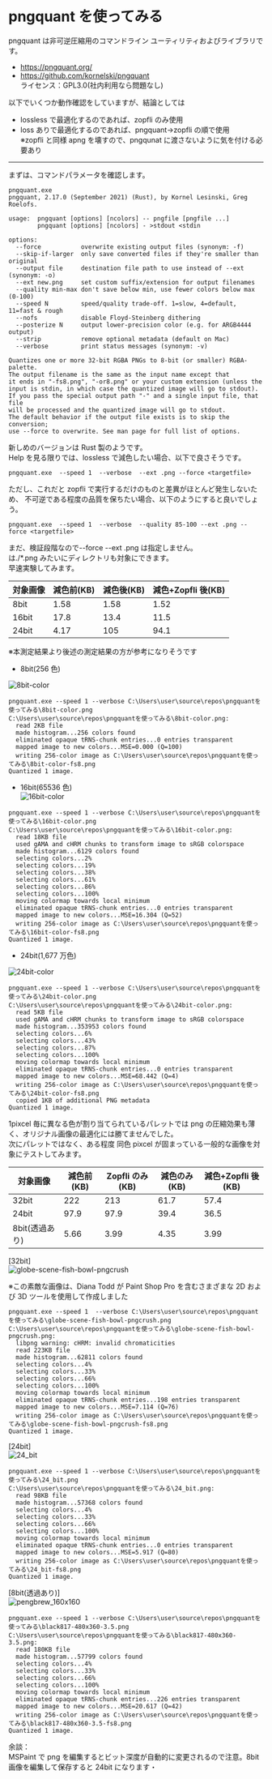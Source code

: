 # pngquant を使ってみる

pngquant は非可逆圧縮用のコマンドライン ユーティリティおよびライブラリです。

- https://pngquant.org/
- https://github.com/kornelski/pngquant  
  ライセンス：GPL3.0(社内利用なら問題なし)

以下でいくつか動作確認をしていますが、結論としては

- lossless で最適化するのであれば、zopfli のみ使用
- loss ありで最適化するのであれば、pngquant→zopfli の順で使用  
  ※zopfli と同様 apng を壊すので、pngqunat に渡さないように気を付ける必要あり

---

まずは、コマンドパラメータを確認します。

```
pngquant.exe
pngquant, 2.17.0 (September 2021) (Rust), by Kornel Lesinski, Greg Roelofs.

usage:  pngquant [options] [ncolors] -- pngfile [pngfile ...]
        pngquant [options] [ncolors] - >stdout <stdin

options:
  --force           overwrite existing output files (synonym: -f)
  --skip-if-larger  only save converted files if they're smaller than original
  --output file     destination file path to use instead of --ext (synonym: -o)
  --ext new.png     set custom suffix/extension for output filenames
  --quality min-max don't save below min, use fewer colors below max (0-100)
  --speed N         speed/quality trade-off. 1=slow, 4=default, 11=fast & rough
  --nofs            disable Floyd-Steinberg dithering
  --posterize N     output lower-precision color (e.g. for ARGB4444 output)
  --strip           remove optional metadata (default on Mac)
  --verbose         print status messages (synonym: -v)

Quantizes one or more 32-bit RGBA PNGs to 8-bit (or smaller) RGBA-palette.
The output filename is the same as the input name except that
it ends in "-fs8.png", "-or8.png" or your custom extension (unless the
input is stdin, in which case the quantized image will go to stdout).
If you pass the special output path "-" and a single input file, that file
will be processed and the quantized image will go to stdout.
The default behavior if the output file exists is to skip the conversion;
use --force to overwrite. See man page for full list of options.
```

新しめのバージョンは Rust 製のようです。  
Help を見る限りでは、lossless で減色したい場合、以下で良さそうです。

```
pngquant.exe  --speed 1  --verbose  --ext .png --force <targetfile>
```

ただし、これだと zopfli で実行するだけのものと差異がほとんど発生しないため、
不可逆である程度の品質を保ちたい場合、以下のようにすると良いでしょう。

```
pngquant.exe  --speed 1  --verbose  --quality 85-100 --ext .png --force <targetfile>
```

まだ、検証段階なので--force --ext .png は指定しません。  
<targetfile>は./\*.png みたいにディレクトリも対象にできます。  
早速実験してみます。

| 対象画像 | 減色前(KB) | 減色後(KB) | 減色+Zopfli 後(KB) |
| -------- | ---------- | ---------- | ------------------ |
| 8bit     | 1.58       | 1.58       | 1.52               |
| 16bit    | 17.8       | 13.4       | 11.5               |
| 24bit    | 4.17       | 105        | 94.1               |

※本測定結果より後述の測定結果の方が参考になりそうです

- 8bit(256 色)

![8bit-color](https://user-images.githubusercontent.com/49807271/210291534-ef0e421c-c509-481f-993f-431e84dbabde.png)

```
pngquant.exe --speed 1 --verbose C:\Users\user\source\repos\pngquantを使ってみる\8bit-color.png
C:\Users\user\source\repos\pngquantを使ってみる\8bit-color.png:
  read 2KB file
  made histogram...256 colors found
  eliminated opaque tRNS-chunk entries...0 entries transparent
  mapped image to new colors...MSE=0.000 (Q=100)
  writing 256-color image as C:\Users\user\source\repos\pngquantを使ってみる\8bit-color-fs8.png
Quantized 1 image.
```

- 16bit(65536 色)  
  ![16bit-color](https://user-images.githubusercontent.com/49807271/210291551-0129b521-9a74-49ac-b745-86f5b2226ba5.png)

```
pngquant.exe --speed 1 --verbose C:\Users\user\source\repos\pngquantを使ってみる\16bit-color.png
C:\Users\user\source\repos\pngquantを使ってみる\16bit-color.png:
  read 18KB file
  used gAMA and cHRM chunks to transform image to sRGB colorspace
  made histogram...6129 colors found
  selecting colors...2%
  selecting colors...19%
  selecting colors...38%
  selecting colors...61%
  selecting colors...86%
  selecting colors...100%
  moving colormap towards local minimum
  eliminated opaque tRNS-chunk entries...0 entries transparent
  mapped image to new colors...MSE=16.304 (Q=52)
  writing 256-color image as C:\Users\user\source\repos\pngquantを使ってみる\16bit-color-fs8.png
Quantized 1 image.
```

- 24bit(1,677 万色)

![24bit-color](https://user-images.githubusercontent.com/49807271/210291595-6740f43e-b9e6-4db6-9a5f-fb9e6005b902.png)

```
pngquant.exe --speed 1 --verbose C:\Users\user\source\repos\pngquantを使ってみる\24bit-color.png
C:\Users\user\source\repos\pngquantを使ってみる\24bit-color.png:
  read 5KB file
  used gAMA and cHRM chunks to transform image to sRGB colorspace
  made histogram...353953 colors found
  selecting colors...6%
  selecting colors...43%
  selecting colors...87%
  selecting colors...100%
  moving colormap towards local minimum
  eliminated opaque tRNS-chunk entries...0 entries transparent
  mapped image to new colors...MSE=68.442 (Q=4)
  writing 256-color image as C:\Users\user\source\repos\pngquantを使ってみる\24bit-color-fs8.png
  copied 1KB of additional PNG metadata
Quantized 1 image.
```

1pixcel 毎に異なる色が割り当てられているパレットでは png の圧縮効果も薄く、オリジナル画像の最適化には勝てませんでした。  
次にパレットではなく、ある程度 同色 pixcel が固まっている一般的な画像を対象にテストしてみます。

| 対象画像       | 減色前(KB) | Zopfli のみ(KB) | 減色のみ(KB) | 減色+Zopfli 後(KB) |
| -------------- | ---------- | --------------- | ------------ | ------------------ |
| 32bit          | 222        | 213             | 61.7         | 57.4               |
| 24bit          | 97.9       | 97.9            | 39.4         | 36.5               |
| 8bit(透過あり) | 5.66       | 3.99            | 4.35         | 3.99               |

[32bit]  
![globe-scene-fish-bowl-pngcrush](https://user-images.githubusercontent.com/49807271/210296821-05aecadd-d842-49c8-9c90-7afd1d4035ce.png)

※この素敵な画像は、Diana Todd が Paint Shop Pro を含むさまざまな 2D および 3D ツールを使用して作成しました

```
pngquant.exe --speed 1  --verbose C:\Users\user\source\repos\pngquantを使ってみる\globe-scene-fish-bowl-pngcrush.png
C:\Users\user\source\repos\pngquantを使ってみる\globe-scene-fish-bowl-pngcrush.png:
  libpng warning: cHRM: invalid chromaticities
  read 223KB file
  made histogram...62811 colors found
  selecting colors...4%
  selecting colors...33%
  selecting colors...66%
  selecting colors...100%
  moving colormap towards local minimum
  eliminated opaque tRNS-chunk entries...198 entries transparent
  mapped image to new colors...MSE=7.114 (Q=76)
  writing 256-color image as C:\Users\user\source\repos\pngquantを使ってみる\globe-scene-fish-bowl-pngcrush-fs8.png
Quantized 1 image.
```

[24bit]  
![24_bit](https://user-images.githubusercontent.com/49807271/210301963-fc865d55-c8ee-4c13-a6e0-002652c81e68.png)

```
pngquant.exe --speed 1 --verbose C:\Users\user\source\repos\pngquantを使ってみる\24_bit.png
C:\Users\user\source\repos\pngquantを使ってみる\24_bit.png:
  read 98KB file
  made histogram...57368 colors found
  selecting colors...4%
  selecting colors...33%
  selecting colors...66%
  selecting colors...100%
  moving colormap towards local minimum
  eliminated opaque tRNS-chunk entries...0 entries transparent
  mapped image to new colors...MSE=5.917 (Q=80)
  writing 256-color image as C:\Users\user\source\repos\pngquantを使ってみる\24_bit-fs8.png
Quantized 1 image.
```

[8bit(透過あり)]  
![pengbrew_160x160](https://user-images.githubusercontent.com/49807271/210299944-25293dca-d36f-4e31-aedd-5c2ae786f827.png)

```
pngquant.exe --speed 1 --verbose C:\Users\user\source\repos\pngquantを使ってみる\black817-480x360-3.5.png
C:\Users\user\source\repos\pngquantを使ってみる\black817-480x360-3.5.png:
  read 180KB file
  made histogram...57799 colors found
  selecting colors...4%
  selecting colors...33%
  selecting colors...66%
  selecting colors...100%
  moving colormap towards local minimum
  eliminated opaque tRNS-chunk entries...226 entries transparent
  mapped image to new colors...MSE=20.617 (Q=42)
  writing 256-color image as C:\Users\user\source\repos\pngquantを使ってみる\black817-480x360-3.5-fs8.png
Quantized 1 image.
```

余談：  
MSPaint で png を編集するとビット深度が自動的に変更されるので注意。8bit 画像を編集して保存すると 24bit になります・
